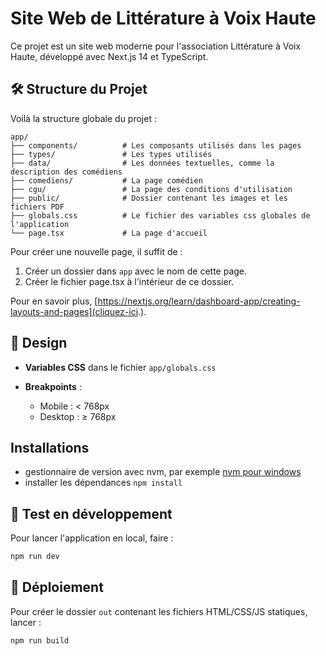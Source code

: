 # Site Web de Littérature à Voix Haute

Ce projet est un site web moderne pour l'association Littérature à Voix Haute, développé avec Next.js 14 et TypeScript.

## 🛠️ Structure du Projet

Voilà la structure globale du projet :

```
app/
├── components/          # Les composants utilisés dans les pages
├── types/               # Les types utilisés
├── data/                # Les données textuelles, comme la description des comédiens
├── comediens/           # La page comédien
├── cgu/                 # La page des conditions d'utilisation
├── public/              # Dossier contenant les images et les fichiers PDF
├── globals.css          # Le fichier des variables css globales de l'application
└── page.tsx             # La page d'accueil
```

Pour créer une nouvelle page, il suffit de :

1. Créer un dossier dans `app` avec le nom de cette page.
2. Créer le fichier page.tsx à l'intérieur de ce dossier.

Pour en savoir plus, [https://nextjs.org/learn/dashboard-app/creating-layouts-and-pages](cliquez-ici.).

## 🎨 Design

- **Variables CSS** dans le fichier `app/globals.css`

- **Breakpoints** :

  - Mobile : < 768px
  - Desktop : ≥ 768px


## Installations

- gestionnaire de version avec nvm, par exemple [nvm pour windows](https://github.com/coreybutler/nvm-windows)
- installer les dépendances `npm install`

## 🚀 Test en développement

Pour lancer l'application en local, faire :

```bash
npm run dev
```

## 🚀 Déploiement

Pour créer le dossier `out` contenant les fichiers HTML/CSS/JS statiques, lancer :

```bash
npm run build
```
